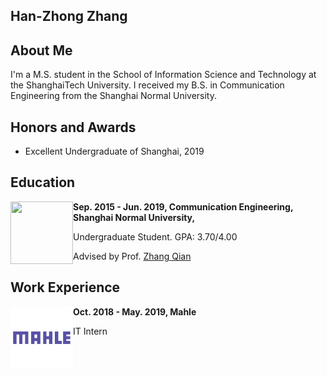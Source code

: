 ## Han-Zhong Zhang


## About Me
I'm a M.S. student in the School of Information Science and Technology at the ShanghaiTech University. I received my B.S. in Communication Engineering from the Shanghai Normal University.


## Honors and Awards
- Excellent Undergraduate of Shanghai, 2019

## Education

<img src="https://www.google.com/search?q=shanghai+normal+university&sxsrf=ALeKk000BNoaai71l54KfFKKJwtvgS6POQ:1600931876885&source=lnms&tbm=isch&sa=X&ved=2ahUKEwjP_dLn4HsAhUMqJ4KHaCVAf0Q_AUoA3oECCEQBQ&biw=1920&bih=968#imgrc=wbRF6AZmpL8nhM&imgdii=0KBrORM4o-YKRM" width = "100" height = "100" div align=left />
<strong>Sep. 2015 - Jun. 2019, Communication Engineering, Shanghai Normal University,</strong>

Undergraduate Student. GPA: 3.70/4.00

Advised by Prof. [Zhang Qian](http://xxjd.shnu.edu.cn/86/8e/c15561a362126/page.htm)


## Work Experience

<img src="https://github.com/hanchungchang/hanchungchang.github.io/blob/gh-pages/mahle.jpg" width = "100" height = "100" div align=left />
<strong>Oct. 2018 - May. 2019, Mahle</strong>

IT Intern

